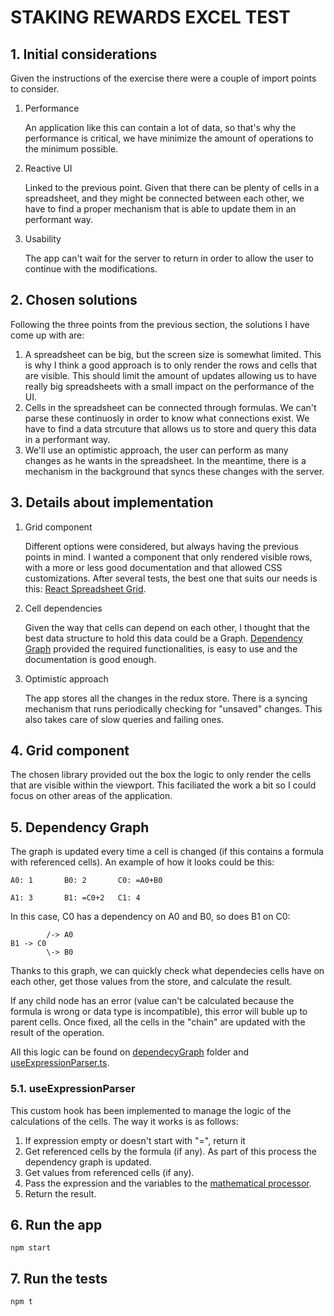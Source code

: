 # STAKING REWARDS EXCEL TEST

## 1. Initial considerations

Given the instructions of the exercise there were a couple of import points to consider.

1. Performance

   An application like this can contain a lot of data, so that's why the performance is critical, we have minimize the amount of operations to the minimum possible.

2. Reactive UI

   Linked to the previous point. Given that there can be plenty of cells in a spreadsheet, and they might be connected between each other, we have to find a proper mechanism that is able to update them in an performant way.

3. Usability

   The app can't wait for the server to return in order to allow the user to continue with the modifications.

## 2. Chosen solutions

Following the three points from the previous section, the solutions I have come up with are:

1. A spreadsheet can be big, but the screen size is somewhat limited. This is why I think a good approach is to only render the rows and cells that are visible. This should limit the amount of updates allowing us to have really big spreadsheets with a small impact on the performance of the UI.
2. Cells in the spreadsheet can be connected through formulas. We can't parse these continuosly in order to know what connections exist. We have to find a data strcuture that allows us to store and query this data in a performant way.
3. We'll use an optimistic approach, the user can perform as many changes as he wants in the spreadsheet. In the meantime, there is a mechanism in the background that syncs these changes with the server.

## 3. Details about implementation

1. Grid component

   Different options were considered, but always having the previous points in mind. I wanted a component that only rendered visible rows, with a more or less good documentation and that allowed CSS customizations. After several tests, the best one that suits our needs is this: [React Spreadsheet Grid](https://www.npmjs.com/package/react-spreadsheet-grid).

2. Cell dependencies

   Given the way that cells can depend on each other, I thought that the best data structure to hold this data could be a Graph. [Dependency Graph](https://www.npmjs.com/package/dependency-graph) provided the required functionalities, is easy to use and the documentation is good enough.

3. Optimistic approach

   The app stores all the changes in the redux store. There is a syncing mechanism that runs periodically checking for "unsaved" changes. This also takes care of slow queries and failing ones.

## 4. Grid component

The chosen library provided out the box the logic to only render the cells that are visible within the viewport. This faciliated the work a bit so I could focus on other areas of the application.

## 5. Dependency Graph

The graph is updated every time a cell is changed (if this contains a formula with referenced cells). An example of how it looks could be this:

```
A0: 1       B0: 2       C0: =A0+B0

A1: 3       B1: =C0+2   C1: 4
```

In this case, C0 has a dependency on A0 and B0, so does B1 on C0:

```
        /-> A0
B1 -> C0
        \-> B0
```

Thanks to this graph, we can quickly check what dependecies cells have on each other, get those values from the store, and calculate the result.

If any child node has an error (value can't be calculated because the formula is wrong or data type is incompatible), this error will buble up to parent cells. Once fixed, all the cells in the "chain" are updated with the result of the operation.

All this logic can be found on [dependecyGraph](./src/utils/dependencyGraph/index.ts) folder and [useExpressionParser.ts](./src/hooks/useExpressionParser.ts).

### 5.1. useExpressionParser

This custom hook has been implemented to manage the logic of the calculations of the cells. The way it works is as follows:

1. If expression empty or doesn't start with "=", return it
2. Get referenced cells by the formula (if any). As part of this process the dependency graph is updated.
3. Get values from referenced cells (if any).
4. Pass the expression and the variables to the [mathematical processor](https://mathjs.org/).
5. Return the result.

## 6. Run the app

```
npm start
```

## 7. Run the tests

```
npm t
```
